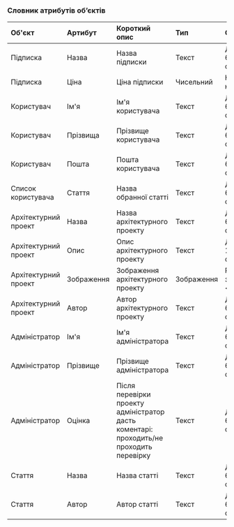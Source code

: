 ### Словник атрибутів об’єктів
|Об'єкт| Артибут|Короткий опис |Тип|Обмеження|
|:- |:- |:- |:- |:- |
| Підписка | Назва | Назва підписки|Текст | Довжина < 64 символів|
| Підписка | Ціна | Ціна підписки |Чисельний  | Не менше ніж 0|
| Користувач |Ім'я |Ім'я користувача |Текст | Довжина < 64 символів|
| Користувач |Прізвища| Прізвище користувача|Текст | Довжина < 64 символів|
| Користувач |Пошта  |Пошта користувача|Текст | Довжина < 64 символів|
| Список користувача| Стаття|Назва обранної статті|Текст|Довжина < 64 символів|
| Архітектурний проект |Назва |Назва архітектурного проекту|Текст|Довжина < 64 символів|
| Архітектурний проект |Опис |Опис архітектурного проекту |Текст|Довжина < 1024 символів|
| Архітектурний проект |Зображення |Зображення архітектурного проекту|Зображення|Розмір зображення < 5 МБ|
| Архітектурний проект |Автор |Автор архітектурного проекту|Текст|Довжина < 64 символів|
| Адміністратор | Ім'я |Ім'я адміністратора|Текст | Довжина < 64 символів|
| Адміністратор | Прізвище |Прізвище адміністратора |Текст | Довжина < 64 символів|
| Адміністратор | Оцінка |Після перевірки проекту адміністратор дасть коментарі: проходить/не проходить перевірку|Текст|Довжина < 64 символів|
| Стаття| Назва | Назва статті|Текст | Довжина < 64 символів|
| Стаття | Автор| Автор статті|Текст | Довжина < 64 символів|
